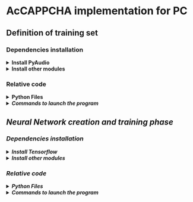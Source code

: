 # AcCAPPCHA implementation for PC

## Definition of training set
### Dependencies installation
<details><summary><b>Install PyAudio</b></summary>
  <b><i>Linux:</i></b><br>
  <code>
  sudo apt install portaudio19-dev
  pip3 install pyaudio
  </code><br>
  <b><i>Windows:</i></b><br>
  Check the version and either you have 64 or 32 Python just open python on terminal, obtaining for example this result:<br>
  <img src="img/version_python.PNG" width="650" alt="version_python"><br>
  Download from the appropriate <i>.whl</i> file from [here](https://www.lfd.uci.edu/~gohlke/pythonlibs/#pyaudio). An example of the name of this file is <b>PyAudio‑0.2.11‑cp37‑cp37m‑win_amd64.whl</b><br>
  Then go to the download folder and install it through the command:<br>
  <code>
  pip3 install PyAudio-0.2.11-cp37-cp37m-win_amd64.whl
  </code><br>
  or<br>
  <code>
  python3 -m pip install PyAudio-0.2.11-cp37-cp37m-win_amd64.whl
  </code><br>
</details>
<details><summary><b>Install other modules</b></summary>
  Type the following command on terminal:<br>
  <code>
  pip3 install matplotlib pyaudio scipy numpy wave pynput Datetime termcolor argparse csv
  </code><br>
  or<br>
  <code>
  python3 -m pip install matplotlib pyaudio scipy numpy wave pynput Datetime termcolor argparse csv
  </code>
</details>

### Relative code
<details><summary><b>Python Files</b></summary>
  <ul>
  <li><i><b>AcquireAudio.py</b></i><br>File with <i>AcquireAudio<i> class definition that is used to create an object for audio recording and key logging in parallel.</li>
  <li><i><b>ExtractFeatures.py</b></i><br>File with <i>ExtractFeatures<i> class definition that is used to create an object for the analysis and extraction of an audio signal.</li>
  <li><i><b>PlotExtract.py</b></i><br>File with <i>PlotExtract<i> class definition that is used to plot or extract features from audios in an input folder.</li>
  <li><i><b>DatasetAcquisition.py</b></i><br>Main file with command line arguments and creation of objects of other classes.</li>
  </ul>
</details>
<details><summary><b>Commands to launch the program</b></summary>
  <code>
  python3 DatasetAcquisition.py
  </code><br>
</details>


## Neural Network creation and training phase
### Dependencies installation
<details><summary><b>Install Tensorflow</b></summary>
  Run the following command on terminal:
  <code>
  pip3 install tensorflow
  </code><br>
  or<br>
  <code>
  python3 -m pip install tensorflow
  </code><br>
  <b><i>Linux:</i></b><br>
  No problems.
  <b><i>Windows:</i></b><br>
  Before running the previous command on cmd (as administrator) you need to manage MAX_PATH limitations
  of Windows. To do so, you need to set the register key<br> <code>Computer\HKEY_LOCAL_MACHINE\SYSTEM\CurrentControlSet\Control\FileSystem\LongPathsEnabled</code><br>
  to value <i>1</i>.

</details>
<details><summary><b>Install other modules</b></summary>
  Type the following command on terminal:<br>
  <code>
  pip3 install matplotlib pyaudio scipy numpy wave pynput Datetime termcolor argparse csv
  </code><br>
  or<br>
  <code>
  python3 -m pip install matplotlib pyaudio scipy numpy wave pynput Datetime termcolor argparse csv
  </code>
</details>

### Relative code
<details><summary><b>Python Files</b></summary>
  <ul>
  <li><i><b>NeuralNetwork.py</b></i><br>File with <i>NeuralNetwork<i> class definition that is used to create an object for construction of a neural network for training and test phase of the algorithm.</li>
  <li><i><b>EXAMPLE.py</b></i><br>File with <i>EXAMPLE<i> class definition that is used to create an object .</li>
  </ul>
</details>
<details><summary><b>Commands to launch the program</b></summary>
  <code>
  </code><br>
</details>